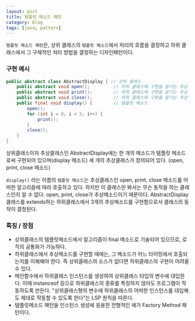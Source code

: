 ```yaml
---
layout: post
title: 템플릿 메소드 패턴
category: blog
tags: [java, pattern]
---
```


`템플릿 메소드 패턴`은, 상위 클래스의 `템플릿 메소드`에서 처리의 흐름을 결정하고 하위 클래스에서 그 구체적인 처리 방법을 결정하는 디자인패턴이다.

<!-- more -->

### 구현 예시
```java
public abstract class AbstractDisplay { // 상위 클래스
    public abstract void open();         // 하위 클래스에 구현을 맡기는 추상 메소드 (1) open
    public abstract void print();        // 하위 클래스에 구현을 맡기는 추상 메소드 (2) print
    public abstract void close();        // 하위 클래스에 구현을 맡기는 추상 메소드 (3) close
    public final void display() {        // 템플릿 메소드
        open();
        for (int i = 0; i < 5; i++) {
            print();
        }
        close();
    }
}
```
상위클래스이자 추상클래스인 AbstractDisplay에는 한 개의 메소드가 템플릿 메소드로써 구현되어 있으며(display 메소드) 세 개의 추상클래스가 정의되어 있다. (open, print, close 메소드)

`display()` 라는 이름의 `템플릿 메소드`는 추상클래스인 open, print, close 메소드를 어떠한 알고리즘에 따라 호출하고 있다. 하지만 이 클래스만 봐서는 무슨 동작을 하는 클래스인지 알 수 없다. open, print, close가 추상메소드이기 때문이다. AbstractDisplay 클래스를 extends하는 하위클래스에서 3개의 추상메소드를 구현함으로서 클래스의 동작이 결정된다.

### 특징 / 장점
 - 상위클래스의 템플릿메소드에서 알고리즘이 final 메소드로 기술되어 있으므로, 로직의 공통화가 가능하다.
 - 하위클래스에서 추상메소드를 구현할 때에는, 그 메소드가 어느 타이밍에서 호출되는지를 이해해야 한다. 즉 상위클래스의 소스가 없다면 하위클래스의 구현이 어려울 수 있다.
 - 메인함수에서 하위클래스 인스턴스를 생성하여 상위클래스 타입의 변수에 대입한다. 이때 instanceof 등으로 하위클래스의 종류를 특정하지 않아도 프로그램이 작동하도록 만든다. "상위클래스형의 변수에 하위클래스의 어떠한 인스턴스를 대입해도 제대로 작동할 수 있도록 한다"는 LSP 원칙을 따른다.
 - 템플릿메소드 패턴을 인스턴스 생성에 응용한 전형적인 예가 Factory Method 패턴이다.